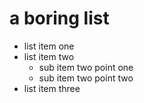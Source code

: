 # a boring list
- list item one
- list item two
  - sub item two point one
  - sub item two point two
- list item three
